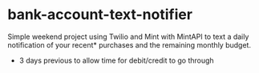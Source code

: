 # bank-account-text-notifier
Simple weekend project using Twilio and Mint with MintAPI to text a daily notification of your recent* purchases and the remaining monthly budget.

* 3 days previous to allow time for debit/credit to go through

